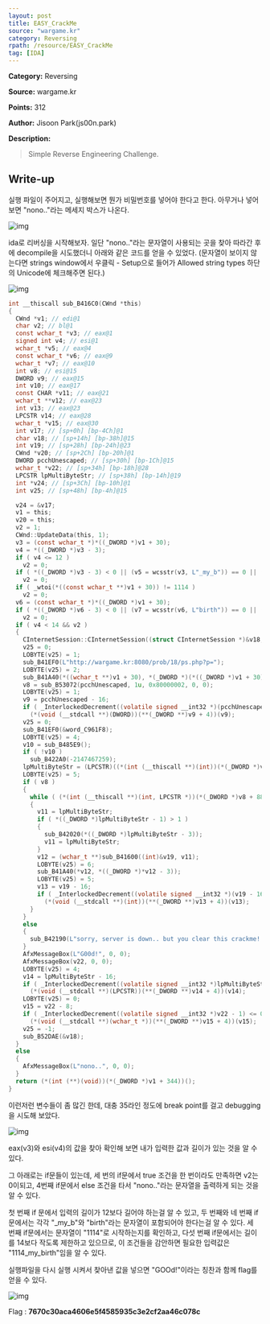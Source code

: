 ```yaml
---
layout: post
title: EASY_CrackMe
source: "wargame.kr"
category: Reversing
rpath: /resource/EASY_CrackMe
tag: [IDA] 
---
```


**Category:** Reversing

**Source:** wargame.kr

**Points:** 312

**Author:** Jisoon Park(js00n.park)

**Description:** 

> Simple Reverse Engineering Challenge.

## Write-up

실행 파일이 주어지고, 실행해보면 뭔가 비밀번호를 넣어야 한다고 한다. 아무거나 넣어보면 "nono.."라는 메세지 박스가 나온다.

![img]({{page.rpath|prepend:site.baseurl}}/nono.png)

ida로 리버싱을 시작해보자. 일단 "nono.."라는 문자열이 사용되는 곳을 찾아 따라간 후에 decompile을 시도했더니 아래와 같은 코드를 얻을 수 있었다. (문자열이 보이지 않는다면 strings window에서 우클릭 - Setup으로 들어가 Allowed string types 하단의 Unicode에 체크해주면 된다.)

![img]({{page.rpath|prepend:site.baseurl}}/strings.png)

```c
int __thiscall sub_B416C0(CWnd *this)
{
  CWnd *v1; // edi@1
  char v2; // bl@1
  const wchar_t *v3; // eax@1
  signed int v4; // esi@1
  wchar_t *v5; // eax@4
  const wchar_t *v6; // eax@9
  wchar_t *v7; // eax@10
  int v8; // esi@15
  DWORD v9; // eax@15
  int v10; // eax@17
  const CHAR *v11; // eax@21
  wchar_t **v12; // eax@23
  int v13; // eax@23
  LPCSTR v14; // eax@28
  wchar_t *v15; // eax@30
  int v17; // [sp+0h] [bp-4Ch]@1
  char v18; // [sp+14h] [bp-38h]@15
  int v19; // [sp+28h] [bp-24h]@23
  CWnd *v20; // [sp+2Ch] [bp-20h]@1
  DWORD pcchUnescaped; // [sp+30h] [bp-1Ch]@15
  wchar_t *v22; // [sp+34h] [bp-18h]@28
  LPCSTR lpMultiByteStr; // [sp+38h] [bp-14h]@19
  int *v24; // [sp+3Ch] [bp-10h]@1
  int v25; // [sp+48h] [bp-4h]@15

  v24 = &v17;
  v1 = this;
  v20 = this;
  v2 = 1;
  CWnd::UpdateData(this, 1);
  v3 = (const wchar_t *)*((_DWORD *)v1 + 30);
  v4 = *((_DWORD *)v3 - 3);
  if ( v4 <= 12 )
    v2 = 0;
  if ( *((_DWORD *)v3 - 3) < 0 || (v5 = wcsstr(v3, L"_my_b")) == 0 || ((signed int)v5 - *((_DWORD *)v1 + 30)) >> 1 == -1 )
    v2 = 0;
  if ( _wtoi(*((const wchar_t **)v1 + 30)) != 1114 )
    v2 = 0;
  v6 = (const wchar_t *)*((_DWORD *)v1 + 30);
  if ( *((_DWORD *)v6 - 3) < 0 || (v7 = wcsstr(v6, L"birth")) == 0 || ((signed int)v7 - *((_DWORD *)v1 + 30)) >> 1 == -1 )
    v2 = 0;
  if ( v4 < 14 && v2 )
  {
    CInternetSession::CInternetSession((struct CInternetSession *)&v18, 0, 1, 0, 0, 0, 0);
    v25 = 0;
    LOBYTE(v25) = 1;
    sub_B41EF0(L"http://wargame.kr:8080/prob/18/ps.php?p=");
    LOBYTE(v25) = 2;
    sub_B41A40(*((wchar_t **)v1 + 30), *(_DWORD *)(*((_DWORD *)v1 + 30) - 12));
    v8 = sub_B53072(pcchUnescaped, 1u, 0x80000002, 0, 0);
    LOBYTE(v25) = 1;
    v9 = pcchUnescaped - 16;
    if ( _InterlockedDecrement((volatile signed __int32 *)(pcchUnescaped - 16 + 12)) <= 0 )
      (*(void (__stdcall **)(DWORD))(**(_DWORD **)v9 + 4))(v9);
    v25 = 0;
    sub_B41EF0(&word_C961F8);
    LOBYTE(v25) = 4;
    v10 = sub_B485E9();
    if ( !v10 )
      sub_B422A0(-2147467259);
    lpMultiByteStr = (LPCSTR)((*(int (__thiscall **)(int))(*(_DWORD *)v10 + 12))(v10) + 16);
    LOBYTE(v25) = 5;
    if ( v8 )
    {
      while ( (*(int (__thiscall **)(int, LPCSTR *))(*(_DWORD *)v8 + 88))(v8, &lpMultiByteStr) )
      {
        v11 = lpMultiByteStr;
        if ( *((_DWORD *)lpMultiByteStr - 1) > 1 )
        {
          sub_B42020(*((_DWORD *)lpMultiByteStr - 3));
          v11 = lpMultiByteStr;
        }
        v12 = (wchar_t **)sub_B41600((int)&v19, v11);
        LOBYTE(v25) = 6;
        sub_B41A40(*v12, *((_DWORD *)*v12 - 3));
        LOBYTE(v25) = 5;
        v13 = v19 - 16;
        if ( _InterlockedDecrement((volatile signed __int32 *)(v19 - 16 + 12)) <= 0 )
          (*(void (__stdcall **)(int))(**(_DWORD **)v13 + 4))(v13);
      }
    }
    else
    {
      sub_B42190(L"sorry, server is down.. but you clear this crackme!!", 52);
    }
    AfxMessageBox(L"G00d!", 0, 0);
    AfxMessageBox(v22, 0, 0);
    LOBYTE(v25) = 4;
    v14 = lpMultiByteStr - 16;
    if ( _InterlockedDecrement((volatile signed __int32 *)lpMultiByteStr - 1) <= 0 )
      (*(void (__stdcall **)(LPCSTR))(**(_DWORD **)v14 + 4))(v14);
    LOBYTE(v25) = 0;
    v15 = v22 - 8;
    if ( _InterlockedDecrement((volatile signed __int32 *)v22 - 1) <= 0 )
      (*(void (__stdcall **)(wchar_t *))(**(_DWORD **)v15 + 4))(v15);
    v25 = -1;
    sub_B52DAE(&v18);
  }
  else
  {
    AfxMessageBox(L"nono..", 0, 0);
  }
  return (*(int (**)(void))(*(_DWORD *)v1 + 344))();
}
```

이런저런 변수들이 좀 많긴 한데, 대충 35라인 정도에 break point를 걸고 debugging을 시도해 보았다.

![img]({{page.rpath|prepend:site.baseurl}}/debug.png)

eax(v3)와 esi(v4)의 값을 찾아 확인해 보면 내가 입력한 값과 길이가 있는 것을 알 수 있다.

그 아래로는 if문들이 있는데, 세 번의 if문에서 true 조건을 한 번이라도 만족하면 v2는 0이되고, 4번째 if문에서 else 조건을 타서 "nono.."라는 문자열을 출력하게 되는 것을 알 수 있다.

첫 번째 if 문에서 입력의 길이가 12보다 길어야 하는걸 알 수 있고, 두 번째와 네 번째 if문에서는 각각 "_my_b"와 "birth"라는 문자열이 포함되어야 한다는걸 알 수 있다. 세 번째 if문에서는 문자열이 "1114"로 시작하는지를 확인하고, 다섯 번째 if문에서는 길이를 14보다 작도록 제한하고 있으므로, 이 조건들을 감안하면 필요한 입력값은 "1114_my_birth"임을 알 수 있다.

실행파일을 다시 실행 시켜서 찾아낸 값을 넣으면 "GOOd!"이라는 칭찬과 함께 flag를 얻을 수 있다.

![img]({{page.rpath|prepend:site.baseurl}}/flag.png)

Flag : **7670c30aca4606e5f4585935c3e2cf2aa46c078c**
